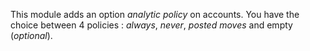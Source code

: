 This module adds an option *analytic policy* on accounts. You have the
choice between 4 policies : *always*, *never*, *posted moves* and empty
(*optional*).
